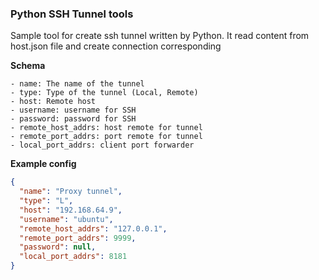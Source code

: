 ### Python SSH Tunnel tools

Sample tool for create ssh tunnel written by Python. It read content from host.json file and create connection
corresponding

**Schema**

```
- name: The name of the tunnel
- type: Type of the tunnel (Local, Remote)
- host: Remote host
- username: username for SSH
- password: password for SSH
- remote_host_addrs: host remote for tunnel
- remote_port_addrs: port remote for tunnel
- local_port_addrs: client port forwarder
```

**Example config**

```json
{
  "name": "Proxy tunnel",
  "type": "L",
  "host": "192.168.64.9",
  "username": "ubuntu",
  "remote_host_addrs": "127.0.0.1",
  "remote_port_addrs": 9999,
  "password": null,
  "local_port_addrs": 8181
}
```